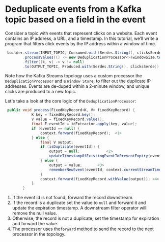 # Deduplicate events from a Kafka topic based on a field in the event

Consider a topic with events that represent clicks on a website. Each event contains an IP address, a URL, and a timestamp. In this tutorial, we'll write a program that filters click events by the IP address within a window of time.


```java
 builder.stream(INPUT_TOPIC, Consumed.with(Serdes.String(), clicksSerde))
        .processValues(() -> new DeduplicationProcessor<>(windowSize.toMillis(), (key, value) -> value.ip()), STORE_NAME)
        .filter((k, v) -> v != null)
        .to(OUTPUT_TOPIC, Produced.with(Serdes.String(), clicksSerde));
```
Note how the Kafka Streams topology uses a custom processor  the `DeduplicationProcessor` and a `Window Store`, to filter out the duplicate IP addresses. Events are de-duped within a 2-minute window, and unique clicks are produced to a new topic.

Let's take a look at the core logic of the `DeduplicationProcessor`:
```java
 public void process(FixedKeyRecord<K, V> fixedKeyRecord) {
            K key = fixedKeyRecord.key();
            V value = fixedKeyRecord.value();
            final E eventId = idExtractor.apply(key, value);
            if (eventId == null) {
                context.forward(fixedKeyRecord);  <1>
            } else {
                final V output;
                if (isDuplicate(eventId)) {
                    output = null;            <2>
                    updateTimestampOfExistingEventToPreventExpiry(eventId, context.currentStreamTimeMs());
                } else {
                    output = value;       <3>
                    rememberNewEvent(eventId, context.currentStreamTimeMs());
                }
                context.forward(fixedKeyRecord.withValue(output)); <4>
            }
        }
```
1. If the event id is not found, forward the record downstream.
2. If the record is a duplicate set the value to `null` and forward it and update the expiration timestamp. A downstream filter operator will remove the null value.
3. Otherwise, the record is not a duplicate, set the timestamp for expiration and forward the value.
4. The processor uses the`forward` method to send the record to the next processor in the topology.